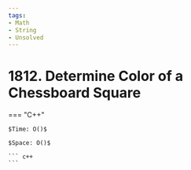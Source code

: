 ```yaml
---
tags:
- Math
- String
- Unsolved
---
```



# 1812. Determine Color of a Chessboard Square

=== "C++"

    $Time: O()$

    $Space: O()$

    ``` c++
    ```